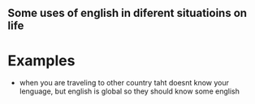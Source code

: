 ## Some uses of english in diferent situatioins on life
# Examples
- when you are traveling to other country taht doesnt know your lenguage, but english is global so they should know some english
